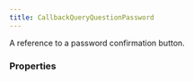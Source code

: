 ```yaml
---
title: CallbackQueryQuestionPassword
---
```


A reference to a password confirmation button.

### Properties



